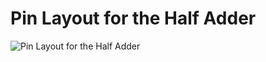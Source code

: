 # Pin Layout for the Half Adder

<img src="https://github.com/joejo-joestar/uni_codes/blob/main/Year%202/Digital%20Design/Media/E04_Run3_PinLayout.png" alt="Pin Layout for the Half Adder" title="Pin Layout for the Half Adder" data-align="center">
